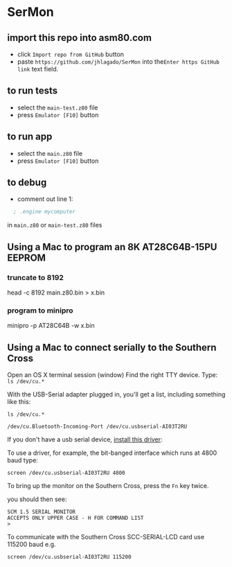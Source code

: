 # SerMon

## import this repo into asm80.com

- click `Import repo from GitHub` button
- paste `https://github.com/jhlagado/SerMon` into the`Enter https GitHub link` text field.

## to run tests

- select the `main-test.z80` file
- press `Emulator [F10]` button

## to run app

- select the `main.z80` file
- press `Emulator [F10]` button

## to debug

- comment out line 1:

```asm
  ; .engine mycomputer
```

in `main.z80` or `main-test.z80` files

## Using a Mac to program an 8K AT28C64B-15PU EEPROM

### truncate to 8192

head -c 8192 main.z80.bin > x.bin

### program to minipro

minipro -p AT28C64B -w x.bin

## Using a Mac to connect serially to the Southern Cross

Open an OS X terminal session (window)
Find the right TTY device. Type: <code>ls /dev/cu.*</code>

With the USB-Serial adapter plugged in, you'll get a list, including something like this:
```
ls /dev/cu.*
```
```
/dev/cu.Bluetooth-Incoming-Port	/dev/cu.usbserial-AI03T2RU
```

If you don't have a usb serial device, [install this driver](https://pbxbook.com/other/sw/PL2303_MacOSX_1_6_0.zip):

To use a driver, for example, the bit-banged interface which runs at 4800 baud type:
```
screen /dev/cu.usbserial-AI03T2RU 4800
```
To bring up the monitor on the Southern Cross, press the `Fn` key twice.

you should then see:
```
SCM 1.5 SERIAL MONITOR
ACCEPTS ONLY UPPER CASE - H FOR COMMAND LIST
>
```
To communicate with the Southern Cross SCC-SERIAL-LCD card use 115200 baud e.g.
```
screen /dev/cu.usbserial-AI03T2RU 115200
```

